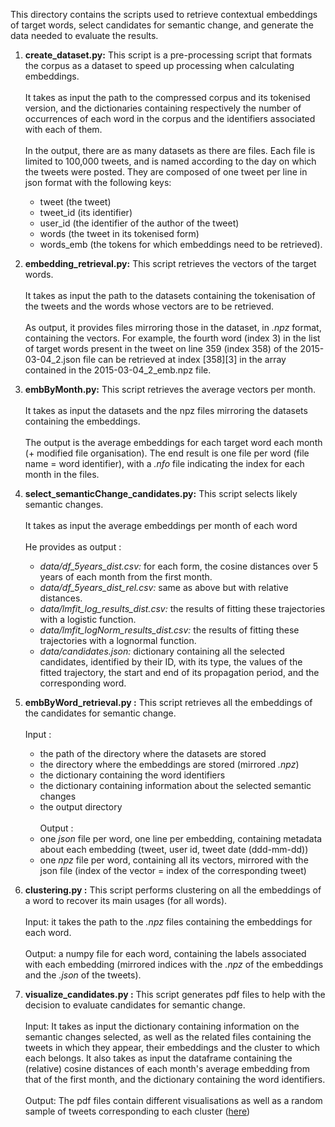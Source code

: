 This directory contains the scripts used to retrieve contextual embeddings of target words, select candidates for semantic change, and generate the data needed to evaluate the results. 

1. **create_dataset.py:** This script is a pre-processing script that formats the corpus as a dataset to speed up processing when calculating embeddings. 
<br><br>It takes as input the path to the compressed corpus and its tokenised version, and the dictionaries containing respectively the number of occurrences of each word in the corpus and the identifiers associated with each of them. 
<br><br>In the output, there are as many datasets as there are files. Each file is limited to 100,000 tweets, and is named according to the day on which the tweets were posted. They are composed of one tweet per line in json format with the following keys: 
	- tweet (the tweet)
	- tweet_id (its identifier)
	- user_id (the identifier of the author of the tweet)
	- words (the tweet in its tokenised form)
	- words_emb (the tokens for which embeddings need to be retrieved).


2. **embedding_retrieval.py:** This script retrieves the vectors of the target words. 
<br><br>It takes as input the path to the datasets containing the tokenisation of the tweets and the words whose vectors are to be retrieved.
<br><br>As output, it provides files mirroring those in the dataset, in *.npz* format, containing the vectors. For example, the fourth word (index 3) in the list of target words present in the tweet on line 359 (index 358) of the 2015-03-04_2.json file can be retrieved at index \[358\]\[3\] in the array contained in the 2015-03-04_2_emb.npz file.


3. **embByMonth.py:** This script retrieves the average vectors per month.
<br><br>It takes as input the datasets and the npz files mirroring the datasets containing the embeddings. 
<br><br>The output is the average embeddings for each target word each month (+ modified file organisation). The end result is one file per word (file name = word identifier), with a *.nfo* file indicating the index for each month in the files.


4. **select_semanticChange_candidates.py:** This script selects likely semantic changes. 
<br><br>It takes as input the average embeddings per month of each word 
<br><br>He provides as output : 
	- *data/df_5years_dist.csv:* for each form, the cosine distances over 5 years of each month from the first month.
    - *data/df_5years_dist_rel.csv:* same as above but with relative distances.
	- *data/lmfit_log_results_dist.csv:* the results of fitting these trajectories with a logistic function.
	- *data/lmfit_logNorm_results_dist.csv:* the results of fitting these trajectories with a lognormal function.
	- *data/candidates.json:* dictionary containing all the selected candidates, identified by their ID, with its type, the values of the fitted trajectory, the start and end of its propagation period, and the corresponding word.


5. **embByWord_retrieval.py :** This script retrieves all the embeddings of the candidates for semantic change. 
<br><br>Input :
	- the path of the directory where the datasets are stored
    - the directory where the embeddings are stored (mirrored *.npz*)
    - the dictionary containing the word identifiers
    - the dictionary containing information about the selected semantic changes
    - the output directory
<br><br>Output : 
	- one *json* file per word, one line per embedding, containing metadata about each embedding (tweet, user id, tweet date (ddd-mm-dd))
    - one *npz* file per word, containing all its vectors, mirrored with the json file (index of the vector = index of the corresponding tweet)


6. **clustering.py :** This script performs clustering on all the embeddings of a word to recover its main usages (for all words).
<br><br>Input: it takes the path to the *.npz* files containing the embeddings for each word.
<br><br>Output: a numpy file for each word, containing the labels associated with each embedding (mirrored indices with the *.npz* of the embeddings and the *.json* of the tweets).


8. **visualize_candidates.py :** This script generates pdf files to help with the decision to evaluate candidates for semantic change.
<br><br>Input: It takes as input the dictionary containing information on the semantic changes selected, as well as the related files containing the tweets in which they appear, their embeddings and the cluster to which each belongs. It also takes as input the dataframe containing the (relative) cosine distances of each month's average embedding from that of the first month, and the dictionary containing the word identifiers. 
<br><br>Output: The pdf files contain different visualisations as well as a random sample of tweets corresponding to each cluster ([here](https://perso.ens-lyon.fr/louise.tarrade/candidats_semanticShift/html/))


